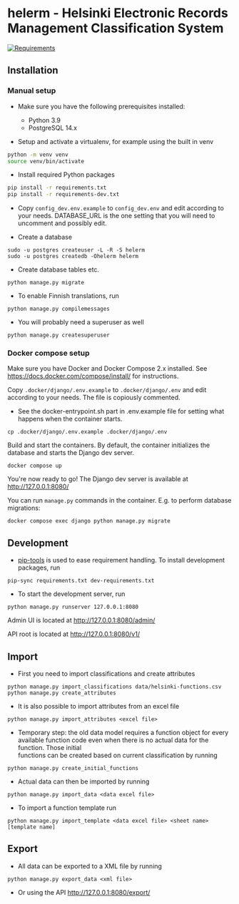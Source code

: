 # helerm - Helsinki Electronic Records Management Classification System

[![Requirements](https://requires.io/github/City-of-Helsinki/helerm/requirements.svg?branch=master)](https://requires.io/github/City-of-Helsinki/helerm/requirements/?branch=master)


## Installation

### Manual setup

- Make sure you have the following prerequisites installed:
  - Python 3.9
  - PostgreSQL 14.x

- Setup and activate a virtualenv, for example using the built in venv
```bash
python -m venv venv
source venv/bin/activate
```
- Install required Python packages

```bash
pip install -r requirements.txt
pip install -r requirements-dev.txt
```

- Copy `config_dev.env.example` to `config_dev.env` and edit according
  to your needs. DATABASE_URL is the one setting that you will need to
  uncomment and possibly edit.

- Create a database

```
sudo -u postgres createuser -L -R -S helerm
sudo -u postgres createdb -Ohelerm helerm
```

- Create database tables etc.

```
python manage.py migrate
```

- To enable Finnish translations, run

```
python manage.py compilemessages
```

- You will probably need a superuser as well

```
python manage.py createsuperuser
```

### Docker compose setup

Make sure you have Docker and Docker Compose 2.x installed. See
https://docs.docker.com/compose/install/ for instructions.

Copy `.docker/django/.env.example` to `.docker/django/.env` and edit according
to your needs. The file is copiously commented.
- See the docker-entrypoint.sh part in .env.example file for setting what
  happens when the container starts.

```
cp .docker/django/.env.example .docker/django/.env
```

Build and start the containers. By default, the container initializes the
database and starts the Django dev server.

```
docker compose up
```

You're now ready to go! The Django dev server is available at http://127.0.0.1:8080/

You can run `manage.py` commands in the container. E.g. to perform database migrations:

```
docker compose exec django python manage.py migrate
```

## Development

- [pip-tools](https://github.com/nvie/pip-tools) is used to ease requirement handling. 
  To install development packages, run
  
```
pip-sync requirements.txt dev-requirements.txt
```

- To start the development server, run

```
python manage.py runserver 127.0.0.1:8080
```

Admin UI is located at http://127.0.0.1:8080/admin/

API root is located at http://127.0.0.1:8080/v1/

## Import

- First you need to import classifications and create attributes

```
python manage.py import_classifications data/helsinki-functions.csv
python manage.py create_attributes
```

- It is also possible to import attributes from an excel file

```
python manage.py import_attributes <excel file>
```

- Temporary step: the old data model requires a function object for every available 
  function code even when there is no actual data for the function. Those initial  
  functions can be created based on current classification by running

```
python manage.py create_initial_functions
```

- Actual data can then be imported by running

```
python manage.py import_data <data excel file>
```

- To import a function template run

```
python manage.py import_template <data excel file> <sheet name> [template name]
```

## Export
 
- All data can be exported to a XML file by running

```
python manage.py export_data <xml file>
```

- Or using the API http://127.0.0.1:8080/export/
